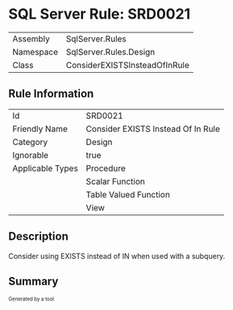 ﻿# SQL Server Rule: SRD0021
  
|    |    |
|----|----|
| Assembly | SqlServer.Rules |
| Namespace | SqlServer.Rules.Design |
| Class | ConsiderEXISTSInsteadOfInRule |
  
## Rule Information
  
|    |    |
|----|----|
| Id | SRD0021 |
| Friendly Name | Consider EXISTS Instead Of In Rule |
| Category | Design |
| Ignorable | true |
| Applicable Types | Procedure  |
|   | Scalar Function |
|   | Table Valued Function |
|   | View |
  
## Description
  
Consider using EXISTS instead of IN when used with a subquery.
  
## Summary
  

  
<sub><sup>Generated by a tool</sup></sub>
